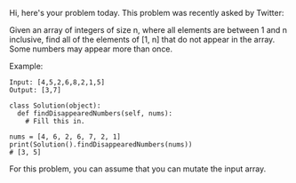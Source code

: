 Hi, here's your problem today. This problem was recently asked by Twitter:

Given an array of integers of size n, where all elements are between 1 and n inclusive, find all of the elements of [1, n] that do not appear in the array. Some numbers may appear more than once.

Example:
```
Input: [4,5,2,6,8,2,1,5]
Output: [3,7]
```
```
class Solution(object):
  def findDisappearedNumbers(self, nums):
    # Fill this in.

nums = [4, 6, 2, 6, 7, 2, 1]
print(Solution().findDisappearedNumbers(nums))
# [3, 5]
```
For this problem, you can assume that you can mutate the input array.
